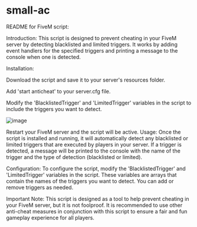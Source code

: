 # small-ac

README for FiveM script:

Introduction:
This script is designed to prevent cheating in your FiveM server by detecting blacklisted and limited triggers. It works by adding event handlers for the specified triggers and printing a message to the console when one is detected.

Installation:

Download the script and save it to your server's resources folder.

Add 'start anticheat' to your server.cfg file.

Modify the 'BlacklistedTrigger' and 'LimitedTrigger' variables in the script to include the triggers you want to detect.

![image](https://user-images.githubusercontent.com/107435103/236684685-61b8370e-8d06-45b9-a4b2-f63c0545f8b7.png)

Restart your FiveM server and the script will be active.
Usage:
Once the script is installed and running, it will automatically detect any blacklisted or limited triggers that are executed by players in your server. If a trigger is detected, a message will be printed to the console with the name of the trigger and the type of detection (blacklisted or limited).

Configuration:
To configure the script, modify the 'BlacklistedTrigger' and 'LimitedTrigger' variables in the script. These variables are arrays that contain the names of the triggers you want to detect. You can add or remove triggers as needed.

Important Note:
This script is designed as a tool to help prevent cheating in your FiveM server, but it is not foolproof. It is recommended to use other anti-cheat measures in conjunction with this script to ensure a fair and fun gameplay experience for all players.
